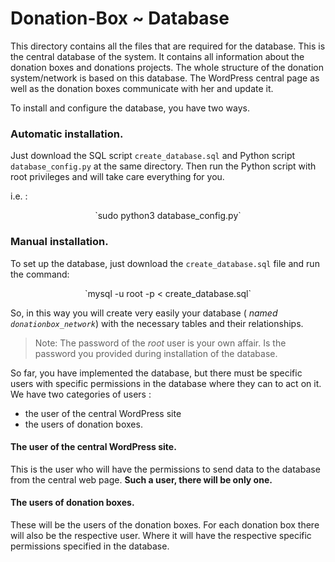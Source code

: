 # Donation-Box ~ Database

This directory contains all the files that are required for the database. This is the central database of the system. It contains all information about the donation boxes and donations projects. The whole structure of the donation system/network is based on this database.
The WordPress central page as well as the donation boxes communicate with her and update it.

To install and configure the database, you have two ways.

### Automatic installation.
Just download the SQL script `create_database.sql` and Python script `database_config.py` at the same directory.
Then run the Python script with root privileges and will take care everything for you.

i.e. :
<center>
`sudo python3 database_config.py`
</center>



### Manual installation.
To set up the database, just download the `create_database.sql` file and run the command:

<center>
`mysql -u root -p < create_database.sql`
</center>


So, in this way you will create very easily your database ( *named `donationbox_network`*) with the necessary tables and their relationships.

> Note: The password of the *root* user is your own affair. Is the password you provided during installation of the database.

So far, you have implemented the database, but there must be specific users with specific permissions in the database where they can to act on it.
We have two categories of users :
* the user of the central WordPress site
* the users of donation boxes.

#### The user of the central WordPress site.
This is the user who will have the permissions to send data to the database from the central web page.
**Such a user, there will be only one.**

#### The users of donation boxes.
These will be the users of the donation boxes. For each donation box there will also be the respective user.
Where it will have the respective specific permissions specified in the database.
